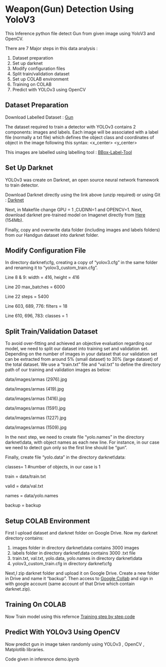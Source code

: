 # Weapon(Gun) Detection Using YoloV3

This Inference python file detect Gun from given image using YoloV3 and OpenCV.

There are 7 Major steps in this data analysis :
1. Dataset preparation
2. Set up darknet
3. Modify configuration files
4. Split train/validation dataset
5. Set up COLAB environment
6. Training on COLAB
7. Predict with YOLOv3 using OpenCV


## Dataset Preparation 
Download Labelled Dataset : [Gun](http://www.mediafire.com/file/pvfircmboaelkxc/Gun_data_labeled.zip/file)

The dataset required to train a detector with YOLOv3 contains 2 components: images and labels. 
Each image will be associated with a label file (normally a txt file) which defines the object class and coordinates of object in the image following this syntax: <object-class> <x_center> <y_center> <width> <height>

This images are labelled using labelling tool : [BBox-Label-Tool](https://github.com/puzzledqs/BBox-Label-Tool)

## Set Up Darknet
YOLOv3 was create on Darknet, an open source neural network framework to train detector.

Download Darknet directly using the link above (unzip required) or using Git : [Darknet](https://github.com/pjreddie/darknet)

Next, in Makefile change GPU = 1 ,CUDNN=1 and OPENCV=1. Next, download darknet pre-trained model on Imagenet directly from [Here](https://pjreddie.com/media/files/darknet53.conv.74) (154Mb). 

Finally, copy and overwrite data folder (including images and labels folders) from our Handgun dataset into darknet folder.
  
## Modify Configuration File
In directory darknet\cfg, creating a copy of “yolov3.cfg” in the same folder and renaming it to “yolov3_custom_train.cfg”.
  
  Line 8 & 9: 
  width = 416, height = 416 
  
  Line 20 
  max_batches = 6000 
  
  Line 22 
  steps = 5400 
  
  Line 603, 689, 776: 
  filters = 18
  
  Line 610, 696, 783: 
  classes = 1
  
## Split Train/Validation Dataset

To avoid over-fitting and achieved an objective evaluation regarding our model, we need to split our dataset into training set and validation set. Depending on the number of images in your dataset that our validation set can be extracted from around 5% (small dataset) to 30% (large dataset) of the total dataset. We use a “train.txt” file and “val.txt” to define the directory path of our training and validation images as below:
  
data/images/armas (2976).jpg

data/images/armas (419).jpg

data/images/armas (1416).jpg

data/images/armas (1591).jpg

data/images/armas (1227).jpg

data/images/armas (1509).jpg
  
In the next step, we need to create file “yolo.names” in the directory darknet\data, with object names as each new line. For instance, in our case we need to detect gun only so the first line should be “gun”.

Finally, create file “yolo.data” in the directory darknet\data:

classes= 1 #number of objects, in our case is 1

train  = data/train.txt

valid  = data/val.txt

names = data/yolo.names

backup = backup
  
## Setup COLAB Environment 
 
First I upload dataset and darknet folder on Google Drive. Now my darknet directory contains:

1. images folder in directory darknet\data contains 3000 images
2. labels folder in directory darknet\data contains 3000 .txt file
3. train.txt, val.txt, yolo.data, yolo.names in directory darknet\data
4. yolov3_custom_train.cfg in directory darknet\cfg

Next,I zip darknet folder and upload it on Google Drive. Create a new folder in Drive and name it “backup”. Then access to [Google Collab](https://colab.research.google.com/) and sign in with google account (same account of that Drive which contain darknet.zip).
  
## Training On COLAB
 
Now Train model using this refernce [Training step by step code](https://colab.research.google.com/drive/13-9pAz9nxUYm-0LlNV9tVtS57g8mHAOb)
 
## Predict With YOLOv3 Using OpenCV
 
Now predict gun in image taken randomly using YOLOv3 , OpenCV , Matplotlib libraries.

Code given in inference demo.ipynb
